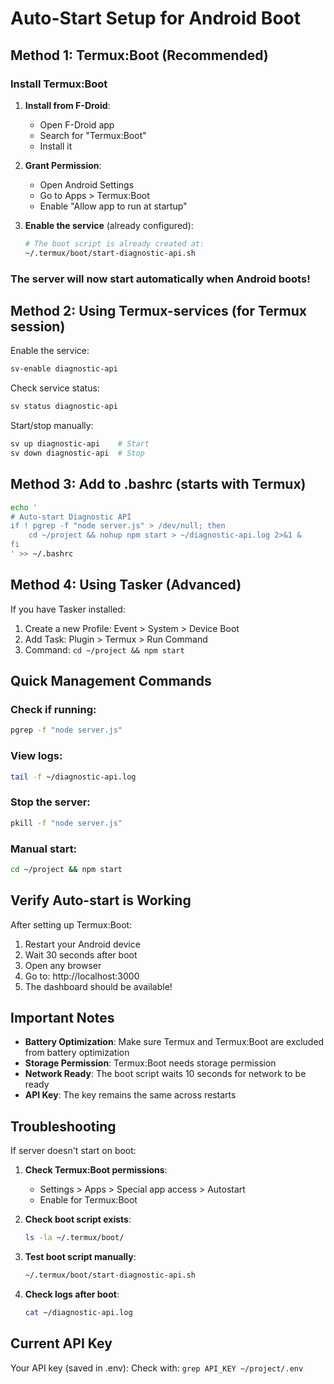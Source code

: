 # Auto-Start Setup for Android Boot

## Method 1: Termux:Boot (Recommended)

### Install Termux:Boot

1. **Install from F-Droid**:
   - Open F-Droid app
   - Search for "Termux:Boot"
   - Install it

2. **Grant Permission**:
   - Open Android Settings
   - Go to Apps > Termux:Boot
   - Enable "Allow app to run at startup"

3. **Enable the service** (already configured):
   ```bash
   # The boot script is already created at:
   ~/.termux/boot/start-diagnostic-api.sh
   ```

### The server will now start automatically when Android boots!

## Method 2: Using Termux-services (for Termux session)

Enable the service:

```bash
sv-enable diagnostic-api
```

Check service status:

```bash
sv status diagnostic-api
```

Start/stop manually:

```bash
sv up diagnostic-api    # Start
sv down diagnostic-api  # Stop
```

## Method 3: Add to .bashrc (starts with Termux)

```bash
echo '
# Auto-start Diagnostic API
if ! pgrep -f "node server.js" > /dev/null; then
    cd ~/project && nohup npm start > ~/diagnostic-api.log 2>&1 &
fi
' >> ~/.bashrc
```

## Method 4: Using Tasker (Advanced)

If you have Tasker installed:

1. Create a new Profile: Event > System > Device Boot
2. Add Task: Plugin > Termux > Run Command
3. Command: `cd ~/project && npm start`

## Quick Management Commands

### Check if running:

```bash
pgrep -f "node server.js"
```

### View logs:

```bash
tail -f ~/diagnostic-api.log
```

### Stop the server:

```bash
pkill -f "node server.js"
```

### Manual start:

```bash
cd ~/project && npm start
```

## Verify Auto-start is Working

After setting up Termux:Boot:

1. Restart your Android device
2. Wait 30 seconds after boot
3. Open any browser
4. Go to: http://localhost:3000
5. The dashboard should be available!

## Important Notes

- **Battery Optimization**: Make sure Termux and Termux:Boot are excluded from battery optimization
- **Storage Permission**: Termux:Boot needs storage permission
- **Network Ready**: The boot script waits 10 seconds for network to be ready
- **API Key**: The key remains the same across restarts

## Troubleshooting

If server doesn't start on boot:

1. **Check Termux:Boot permissions**:
   - Settings > Apps > Special app access > Autostart
   - Enable for Termux:Boot

2. **Check boot script exists**:

   ```bash
   ls -la ~/.termux/boot/
   ```

3. **Test boot script manually**:

   ```bash
   ~/.termux/boot/start-diagnostic-api.sh
   ```

4. **Check logs after boot**:
   ```bash
   cat ~/diagnostic-api.log
   ```

## Current API Key

Your API key (saved in .env):
Check with: `grep API_KEY ~/project/.env`
